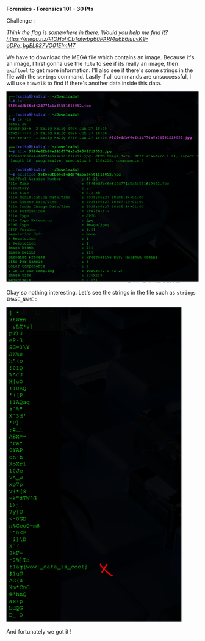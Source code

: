 **Forensics - Forensics 101 - 30 Pts**

Challenge :

*Think the flag is somewhere in there. Would you help me find it? https://mega.nz/#!OHohCbTa!wbg60PARf4u6E6juuvK9-aDRe_bgEL937VO01EImM7*


We have to download the MEGA file which contains an image. Because it's an image, I first gonna use the `file` to see if its really an image, then `exiftool` to get more information. I'll also see if there's some strings in the file with the `strings` command. Lastly if all commands are unsuccessful, I will use `binwalk` to find if there's another data inside this data. 


![](https://github.com/Kaalig/CTFLearn-Writeups/blob/fa585f1aead241cf90f274e1400a2b860b06bc1d/images/Pasted%20image%2020250627190839.png)

Okay so nothing interesting. Let's see the strings in the file such as `strings IMAGE_NAME` : 

![](https://github.com/Kaalig/CTFLearn-Writeups/blob/fa585f1aead241cf90f274e1400a2b860b06bc1d/images/Pasted%20image%2020250627190934.png)


And fortunately we got it !
